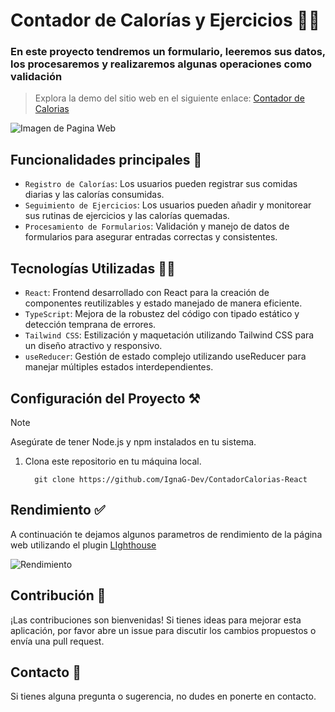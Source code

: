 # Contador de Calorías y Ejercicios 🏋️‍♂️
### En este proyecto tendremos un formulario, leeremos sus datos, los procesaremos y realizaremos algunas operaciones como validación
> Explora la demo del sitio web en el siguiente enlace: [Contador de Calorias](https://calories-tracker-ignacio.netlify.app/)

![Imagen de Pagina Web](https://github.com/IgnaG-Dev/ContadorCalorias-React/assets/163780789/b9e195f4-4dc9-4aa5-9ae4-78dd8e35d8c5 "Pagina Web Contador de Calorias")

## Funcionalidades principales 🥇
- `Registro de Calorías`: Los usuarios pueden registrar sus comidas diarias y las calorías consumidas.
- `Seguimiento de Ejercicios`: Los usuarios pueden añadir y monitorear sus rutinas de ejercicios y las calorías quemadas.
- `Procesamiento de Formularios`: Validación y manejo de datos de formularios para asegurar entradas correctas y consistentes.
## Tecnologías Utilizadas 🧑‍💻
- `React`:  Frontend desarrollado con React para la creación de componentes reutilizables y estado manejado de manera eficiente.
- `TypeScript`: Mejora de la robustez del código con tipado estático y detección temprana de errores.
- `Tailwind CSS`: Estilización y maquetación utilizando Tailwind CSS para un diseño atractivo y responsivo.
- `useReducer`: Gestión de estado complejo utilizando useReducer para manejar múltiples estados interdependientes.

## Configuración del Proyecto ⚒️
>[!NOTE]
>Asegúrate de tener Node.js y npm instalados en tu sistema.

1. Clona este repositorio en tu máquina local.
   
   ``` 
     git clone https://github.com/IgnaG-Dev/ContadorCalorias-React
   ```


## Rendimiento ✅
A continuación te dejamos algunos parametros de rendimiento de la página web utilizando el plugin [LIghthouse](https://chromewebstore.google.com/detail/lighthouse/blipmdconlkpinefehnmjammfjpmpbjk?pli=1)

![Rendimiento](https://github.com/IgnaG-Dev/ContadorCalorias-React/assets/163780789/01f45bb7-e975-45b9-8969-f5ead3069c81 "Rendimiento de Contador de Calorias")

## Contribución 📨
¡Las contribuciones son bienvenidas! Si tienes ideas para mejorar esta aplicación, por favor abre un issue para discutir los cambios propuestos o envía una pull request.

## Contacto 👤
Si tienes alguna pregunta o sugerencia, no dudes en ponerte en contacto.
